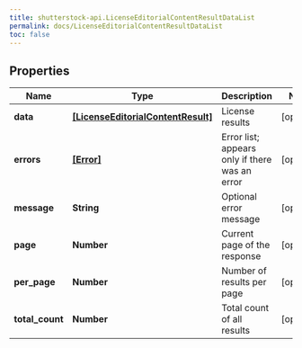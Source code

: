 ```yaml
---
title: shutterstock-api.LicenseEditorialContentResultDataList
permalink: docs/LicenseEditorialContentResultDataList
toc: false
---
```


## Properties

Name | Type | Description | Notes
------------ | ------------- | ------------- | -------------
**data** | [**[LicenseEditorialContentResult]**](LicenseEditorialContentResult) | License results | [optional] 
**errors** | [**[Error]**](Error) | Error list; appears only if there was an error | [optional] 
**message** | **String** | Optional error message | [optional] 
**page** | **Number** | Current page of the response | [optional] 
**per_page** | **Number** | Number of results per page | [optional] 
**total_count** | **Number** | Total count of all results | [optional] 



